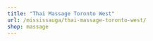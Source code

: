 ```yaml
---
title: "Thai Massage Toronto West"
url: /mississauga/thai-massage-toronto-west/
shop: massage
---
```

